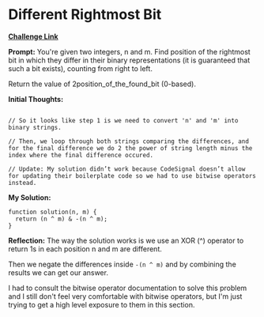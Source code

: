 # Different Rightmost Bit

[**Challenge Link**](https://app.codesignal.com/arcade/code-arcade/corner-of-0s-and-1s/whz5JzszYTdXW6aNA)

**Prompt:** You're given two integers, n and m. Find position of the rightmost bit in which they differ in their binary representations (it is guaranteed that such a bit exists), counting from right to left.

Return the value of 2position_of_the_found_bit (0-based).

**Initial Thoughts:**

```

// So it looks like step 1 is we need to convert 'n' and 'm' into binary strings.

// Then, we loop through both strings comparing the differences, and for the final difference we do 2 the power of string length minus the index where the final difference occured.

// Update: My solution didn’t work because CodeSignal doesn’t allow for updating their boilerplate code so we had to use bitwise operators instead.

```

**My Solution:**

```
function solution(n, m) {
  return (n ^ m) & -(n ^ m);
}
```

**Reflection:** The way the solution works is we use an XOR (^) operator to return 1s in each position n and m are different.

Then we negate the differences inside `-(n ^ m)` and by combining the results we can get our answer.

I had to consult the bitwise operator documentation to solve this problem and I still don't feel very comfortable with bitwise operators, but I'm just trying to get a high level exposure to them in this section.
